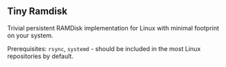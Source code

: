 Tiny Ramdisk
------------

Trivial persistent RAMDisk implementation for Linux with minimal footprint on your system.

Prerequisites: `rsync`, `systemd` - should be included in the most Linux repositories by default.
